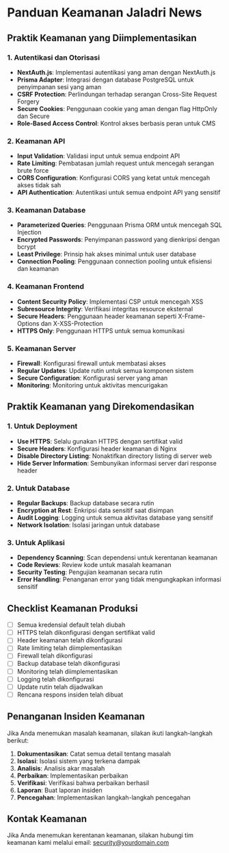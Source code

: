 # Panduan Keamanan Jaladri News

## Praktik Keamanan yang Diimplementasikan

### 1. Autentikasi dan Otorisasi

- **NextAuth.js**: Implementasi autentikasi yang aman dengan NextAuth.js
- **Prisma Adapter**: Integrasi dengan database PostgreSQL untuk penyimpanan sesi yang aman
- **CSRF Protection**: Perlindungan terhadap serangan Cross-Site Request Forgery
- **Secure Cookies**: Penggunaan cookie yang aman dengan flag HttpOnly dan Secure
- **Role-Based Access Control**: Kontrol akses berbasis peran untuk CMS

### 2. Keamanan API

- **Input Validation**: Validasi input untuk semua endpoint API
- **Rate Limiting**: Pembatasan jumlah request untuk mencegah serangan brute force
- **CORS Configuration**: Konfigurasi CORS yang ketat untuk mencegah akses tidak sah
- **API Authentication**: Autentikasi untuk semua endpoint API yang sensitif

### 3. Keamanan Database

- **Parameterized Queries**: Penggunaan Prisma ORM untuk mencegah SQL Injection
- **Encrypted Passwords**: Penyimpanan password yang dienkripsi dengan bcrypt
- **Least Privilege**: Prinsip hak akses minimal untuk user database
- **Connection Pooling**: Penggunaan connection pooling untuk efisiensi dan keamanan

### 4. Keamanan Frontend

- **Content Security Policy**: Implementasi CSP untuk mencegah XSS
- **Subresource Integrity**: Verifikasi integritas resource eksternal
- **Secure Headers**: Penggunaan header keamanan seperti X-Frame-Options dan X-XSS-Protection
- **HTTPS Only**: Penggunaan HTTPS untuk semua komunikasi

### 5. Keamanan Server

- **Firewall**: Konfigurasi firewall untuk membatasi akses
- **Regular Updates**: Update rutin untuk semua komponen sistem
- **Secure Configuration**: Konfigurasi server yang aman
- **Monitoring**: Monitoring untuk aktivitas mencurigakan

## Praktik Keamanan yang Direkomendasikan

### 1. Untuk Deployment

- **Use HTTPS**: Selalu gunakan HTTPS dengan sertifikat valid
- **Secure Headers**: Konfigurasi header keamanan di Nginx
- **Disable Directory Listing**: Nonaktifkan directory listing di server web
- **Hide Server Information**: Sembunyikan informasi server dari response header

### 2. Untuk Database

- **Regular Backups**: Backup database secara rutin
- **Encryption at Rest**: Enkripsi data sensitif saat disimpan
- **Audit Logging**: Logging untuk semua aktivitas database yang sensitif
- **Network Isolation**: Isolasi jaringan untuk database

### 3. Untuk Aplikasi

- **Dependency Scanning**: Scan dependensi untuk kerentanan keamanan
- **Code Reviews**: Review kode untuk masalah keamanan
- **Security Testing**: Pengujian keamanan secara rutin
- **Error Handling**: Penanganan error yang tidak mengungkapkan informasi sensitif

## Checklist Keamanan Produksi

- [ ] Semua kredensial default telah diubah
- [ ] HTTPS telah dikonfigurasi dengan sertifikat valid
- [ ] Header keamanan telah dikonfigurasi
- [ ] Rate limiting telah diimplementasikan
- [ ] Firewall telah dikonfigurasi
- [ ] Backup database telah dikonfigurasi
- [ ] Monitoring telah diimplementasikan
- [ ] Logging telah dikonfigurasi
- [ ] Update rutin telah dijadwalkan
- [ ] Rencana respons insiden telah dibuat

## Penanganan Insiden Keamanan

Jika Anda menemukan masalah keamanan, silakan ikuti langkah-langkah berikut:

1. **Dokumentasikan**: Catat semua detail tentang masalah
2. **Isolasi**: Isolasi sistem yang terkena dampak
3. **Analisis**: Analisis akar masalah
4. **Perbaikan**: Implementasikan perbaikan
5. **Verifikasi**: Verifikasi bahwa perbaikan berhasil
6. **Laporan**: Buat laporan insiden
7. **Pencegahan**: Implementasikan langkah-langkah pencegahan

## Kontak Keamanan

Jika Anda menemukan kerentanan keamanan, silakan hubungi tim keamanan kami melalui email: security@yourdomain.com